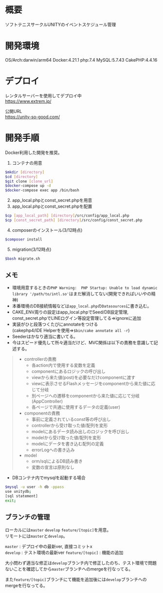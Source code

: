 # 概要
ソフトテニスサークルUNITYのイベントスケジュール管理

# 開発環境
OS/Arch:darwin/arm64
Docker:4.21.1
php:7.4
MySQL:5.7.43
CakePHP:4.4.16

# デプロイ
レンタルサーバーを使用してデプロイ中  
https://www.extrem.jp/

公開URL  
https://unity-so-good.com/

# 開発手順
Docker利用した開発を推奨。

1. コンテナの用意

```sh
$mkdir [directory]
$cd [directory]
$git clone [clone_url]
$docker-compose up -d
$docker-compose exec app /bin/bash
```

2. app_local.phpとconst_secret.phpを用意
3. app_local.phpとconst_secret.phpを配置

```sh
$cp [app_local_path] [directory]/src/config/app_local.php
$cp [const_secret_path] [directory]/src/config/const_secret.php
```

4. composerのインストール(3/12時点)

```sh
$composer install
```

5. migration(3/12時点)

```sh
$bash migrate.sh
```



## メモ
* 環境用意するときの`PHP Warning:  PHP Startup: Unable to load dynamic library '/path/to/intl.so'`はまだ解消してない(開発できればいいやの精神)
* 本番環境のDB接続情報などは`app_local.php`の`Datasources`に書き込む。
* CAKE_ENV周りの設定はapp_local.phpでSeed/DB設定管理, const_secret.phpでLINEログイン等設定管理してる=>ignoreに追加
* 実装がひと段落つくたびにannotateをつける  
  (cakephp4/IDE Helperを使用=>`$bin/cake annotate all -r`)
* Seederはかなり適当に書いてる。
* 今はスピード優先して所々適当だけど、MVC関係は以下の責務を意識して記述する。
>  * controllerの責務
>      - 各action内で使用する変数を定義
>      - componentにあるロジックの呼び出し
>      - viewから来た値(post)を必要なだけcomponentに渡す
>      - viewに表示させるFlashメッセージをcomponentから来た値に応じて分岐
>      - 別ページへの遷移をcomponentから来た値に応じて分岐
>      (AppController)
>      - 各ページで共通に使用するデータの定義(user)
>  * componentの責務
>      - 事前に定義されているconst等の呼び出し
>      - controllerから受け取った値/配列を変形
>      - modelにあるデータ読み出しのロジックを呼び出し
>      - modelから受け取った値/配列を変形
>      - modelにデータを書き込む配列の定義
>      - errorLogへの書き込み
>  * model
>      - orm/sqlによるDB読み書き
>      - 変数の宣言は原則なし

* DBコンテナ内でmysqlを起動する場合
```sh
$mysql -u user -h db -ppass
use unitydb;
[sql statement]
exit;
```  

## ブランチの管理
ローカルには`master` `develop` `feature/[topic]`を用意。  
リモートには`master`と`develop`。  

`master` : デプロイ中の最新ver, 直接コミットx  
`develop` : テスト環境の最新ver
`feature/[topic]` : 機能の追加

大小問わず適当な修正は`develop`ブランチ内で修正したのち、テスト環境で問題ないことを確認してから`master`ブランチへのmergeを行なってる。

また`feature/[topic]`ブランチにて機能を追加後には`develop`ブランチへのmergeを行なってる。
